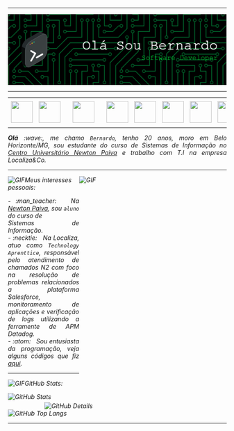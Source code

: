 -----

<div>
<img align="center" alt="Header" src="https://github.com/bernardoloures/bernardoloures/blob/main/img/header1.png"/>
</div>

-----

<div align="center">
<table>
<tr>
 <td align="center" colspan="11"></td>
</tr> 
<tr>
<td><a href="https://github.com/bernardoloures" target="_blank"><img src="https://github.com//bernardoloures/bernadoloures/blob/main/img/github5.png?raw=true" width="50px" height="50px"/></a>
</td>
<td><a href="https://replit.com/@aramuni"><img src="https://github.com//bernardoloures/bernadoloures/blob/main/img/replit3.svg?raw=true" width="50px" height="50px"/></a>
</td>
<td><a href="mailto:bernardo.alleite@gmail.com" target="_blank"><img src="https://github.com/bernardoloures/bernardoloures/blob/main/img/gmail3.png" width="50px" height="50px"/></a>
</td>
<td><a href="https://www.instagram.com/bernardoloures/" target="_blank"><img src="https://github.com//bernardoloures/bernadoloures/blob/main/img/insta2.png?raw=true" width="50px" height="50px"/></a>
</td>
<td><a href="https://www.linkedin.com/in/bernardo-leite-73435b266/" target="_blank"><img src="https://github.com/bernardoloures/bernardoloures/blob/main/img/linkedin2.png" width="50px" height="50px"/></a>
</td>
<td><a href="http://lattes.cnpq.br/1208427665892059" target="_blank"><img src="https://github.com//bernardoloures/bernadoloures/blob/main/img/lattes2.png?raw=true" width="50px" height="50px"/></a>
</td>
<!--<td><a href="https://slack.com/app_redirect?channel=UVD9N6VCL"><img src="https://github.com//bernardoloures/bernadoloures/blob/main/img/slack.png?raw=true" width="50px" height="50px"/></a>
</td>-->
<td><a href="https://discordapp.com/users/959151773728251914" target="_blank"><img src="https://github.com//bernardoloures/bernadoloures/blob/main/img/discord2.png?raw=true" width="50px" height="50px"/></a>
</td>
<td><a href="https://www.skoob.com.br/perfil/Aramuni" target="_blank"><img src="https://github.com//bernardoloures/bernadoloures/blob/main/img/skoob2.png?raw=true" width="50px" height="50px"/></a>
</td>
<td><a href="https://scholar.google.com.br/citations?user=OARYxSYAAAAJ&hl=pt-BR&oi=ao" target="_blank"><img src="https://github.com//bernardoloures/bernadoloures/blob/main/img/scholar2.png?raw=true" width="50px" height="50px"/></a>
</td>
<td><a href="https://calendly.com/aramuni/" target="_blank"><img src="https://github.com//bernardoloures/bernadoloures/blob/main/img/calendar2.png?raw=true" width="50px" height="50px"/></a>
</td>
</tr>
<tr>
 <td align="center" colspan="11"></td>
</tr> 
</table>

</div>
<div align="justify">
<i><b>Olá</b> :wave:, me chamo <code>Bernardo</code>, tenho 20 anos, moro em Belo Horizonte/MG, sou estudante do curso de Sistemas de Informação no <a href="https://newtonpaiva.br/" target="_blank">Centro Universitário Newton Paiva</a> e trabalho com T.I na empresa Localiza&Co.
</div>

-----

<div>
<div>
<img align="right" alt="GIF" src="https://github.com//bernardoloures/bernadoloures/blob/main/img/dev.gif?raw=true" width="340px" height="520px"/>
</div>

<img height="20" alt="GIF" src="https://github.com//bernardoloures/bernadoloures/blob/main/img/soulgem.gif?raw=true"/>Meus interesses pessoais:

<div align="justify">
<p> 
- :man_teacher: &nbsp; Na <a href="https://newtonpaiva.br/" target="_blank">Newton Paiva</a>, sou <code>aluno</code> do curso de <br />Sistemas de Informação.<br />
- :necktie: &nbsp; Na Localiza, atuo como <code>Technology Aprenttice</code>, responsável pelo atendimento de chamados N2 com foco na resolução de problemas relacionados a plataforma Salesforce, monitoramento de aplicações e verificação de logs utilizando a ferramente de APM Datadog.<br />
- :atom: &nbsp; Sou entusiasta da programação, veja alguns códigos que fiz <a href="https://github.com/bernardoloures?tab=repositories" target="_blank">aqui</a>.<br />
</p>
</div>
</div>

-----

<img height="20" alt="GIF" src="https://github.com/bernardoloures/bernardoloures/blob/main/img/graphic.gif?raw=true"/>GitHub Stats:

<div>
<img align="right" alt="GitHub Details" width="420px" src="http://github-profile-summary-cards.vercel.app/api/cards/profile-details?username=bernardoloures&theme=github_dark"/>
<!--- <img alt="GitHub Commits" width="200px" src="http://github-profile-summary-cards.vercel.app/api/cards/productive-time?username=bernardoloures&theme=github_dark"/> -->
<img alt="GitHub Stats" width="200px" src="http://github-profile-summary-cards.vercel.app/api/cards/stats?username=bernardoloures&theme=github_dark"/>
<img alt="GitHub Top Langs" width="200px" src="http://github-profile-summary-cards.vercel.app/api/cards/repos-per-language?username=bernardoloures&theme=github_dark"/>
</div>

-----
